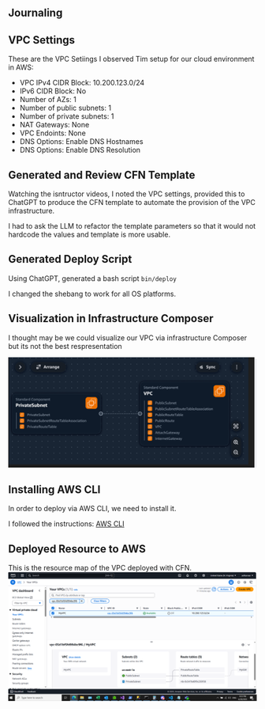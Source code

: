 ## Journaling

## VPC Settings

These are the VPC Setiings I observed Tim setup 
for our cloud environment in AWS:

- VPC IPv4 CIDR Block: 10.200.123.0/24
- IPv6 CIDR Block: No
- Number of AZs: 1
- Number of public subnets: 1
- Number of private subnets: 1
- NAT Gateways: None
- VPC Endoints: None
- DNS Options: Enable DNS Hostnames
- DNS Options: Enable DNS Resolution

## Generated and Review CFN Template

Watching the isntructor videos, I noted the VPC settings, provided this to ChatGPT to produce the CFN template to automate the provision of the VPC infrastructure.

I had to ask the LLM to refactor the template parameters so that it would not hardcode the values and template is more usable.

## Generated Deploy Script

Using ChatGPT, generated a bash script `bin/deploy`

I changed the shebang to work for all OS platforms.

## Visualization in Infrastructure Composer

I thought may be we could visualize our VPC via infrastructure Composer but its not the best respresentation

![](/projects/env-automation/assets/aws_infr_composer.PNG)

## Installing AWS CLI

In order to deploy via AWS CLI, we need to install it.

I followed the instructions:
[AWS CLI](https://docs.aws.amazon.com/cli/latest/userguide/getting-started-install.html)

## Deployed Resource to AWS

This is the resource map of the VPC deployed with CFN.
![](/projects/env-automation/assets/aws_vpc_resource_map.PNG)

